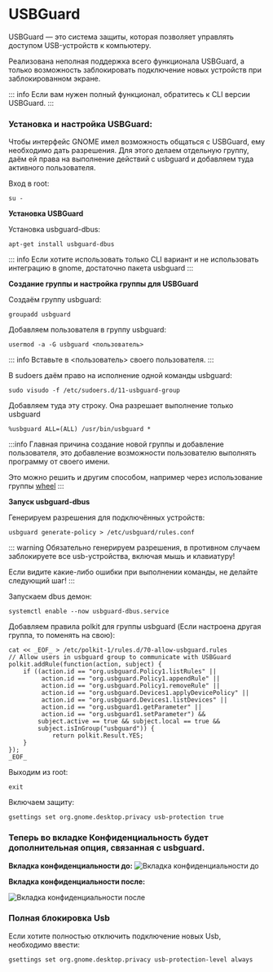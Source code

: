 # USBGuard

USBGuard — это система защиты, которая позволяет управлять доступом USB-устройств к компьютеру.

Реализована неполная поддержка всего функционала USBGuard, а только возможность заблокировать подключение новых устройств при заблокированном экране.

::: info
Если вам нужен полный функционал, обратитесь к CLI версии USBGuard.
:::

### Установка и настройка USBGuard:

Чтобы интерфейс GNOME имел возможность общаться с USBGuard, ему необходимо дать разрешения. Для этого делаем отдельную группу, даём ей права на выполнение действий с usbguard и добавляем туда активного пользователя.

Вход в root:

```shell
su -
```

**Установка USBGuard**

Установка usbguard-dbus:

```shell
apt-get install usbguard-dbus
```

::: info
Если хотите использовать только CLI вариант и не использовать интеграцию в gnome, достаточно пакета usbguard
:::

**Создание группы и настройка группы для USBGuard**

Создаём группу usbguard:

```shell
groupadd usbguard
```

Добавляем пользователя в группу usbguard:

```shell
usermod -a -G usbguard <пользователь>
```

::: info
Вставьте в <пользователь> своего пользователя.
:::

В sudoers даём право на исполнение одной команды usbguard:

```shell
sudo visudo -f /etc/sudoers.d/11-usbguard-group
```

Добавляем туда эту строку. Она разрешает выполнение только usbguard

```shell
%usbguard ALL=(ALL) /usr/bin/usbguard *
```

:::info
Главная причина создание новой группы и добавление пользователя, это добавление возможности пользователю выполнять программу от своего имени.

Это можно решить и другим способом, например через использование группы [wheel](https://alt-gnome.wiki/sudo.html#быстрая-настроика-sudo)
:::

**Запуск usbguard-dbus**

Генерируем разрешения для подключённых устройств:

```shell
usbguard generate-policy > /etc/usbguard/rules.conf
```

::: warning
Обязательно генерируем разрешения, в противном случаем заблокируете все usb-устройства, включая мышь и клавиатуру!

Если видите какие-либо ошибки при выполнении команды, не делайте следующий шаг!
:::

Запускаем dbus демон:

```shell
systemctl enable --now usbguard-dbus.service
```

Добавляем правила polkit для группы usbguard (Если настроена другая группа, то поменять на свою):

```shell
cat << _EOF_ > /etc/polkit-1/rules.d/70-allow-usbguard.rules
// Allow users in usbguard group to communicate with USBGuard
polkit.addRule(function(action, subject) {
    if ((action.id == "org.usbguard.Policy1.listRules" ||
         action.id == "org.usbguard.Policy1.appendRule" ||
         action.id == "org.usbguard.Policy1.removeRule" ||
         action.id == "org.usbguard.Devices1.applyDevicePolicy" ||
         action.id == "org.usbguard.Devices1.listDevices" ||
         action.id == "org.usbguard1.getParameter" ||
         action.id == "org.usbguard1.setParameter") &&
        subject.active == true && subject.local == true &&
        subject.isInGroup("usbguard")) {
            return polkit.Result.YES;
    }
});
_EOF_
```

Выходим из root:

```shell
exit
```

Включаем защиту:

```shell
gsettings set org.gnome.desktop.privacy usb-protection true
```

### Теперь во вкладке Конфиденциальность будет дополнительная опция, связанная с usbguard.

**Вкладка конфиденциальности до:**
![Вкладка конфиденциальности до](/usbguard/usbguard_gnome-settings_before.jpg)

**Вкладка конфиденциальности после:**

![Вкладка конфиденциальности после](/usbguard/usbguard_gnome-settings_after.jpg)

### Полная блокировка Usb

Если хотите полностью отключить подключение новых Usb, необходимо ввести:

```shell
gsettings set org.gnome.desktop.privacy usb-protection-level always
```
